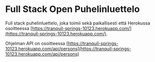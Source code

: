 # Full Stack Open Puhelinluettelo

Full stack puhelinluettelo, joka toimii sekä paikallisesti että Herokussa osoitteessa [https://tranquil-springs-10123.herokuapp.com/](https://tranquil-springs-10123.herokuapp.com/).

Ohjelman API on osoitteessa [https://tranquil-springs-10123.herokuapp.com/api/persons](https://tranquil-springs-10123.herokuapp.com/api/persons)
